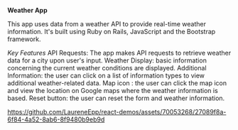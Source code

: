 **Weather App**

This app uses data from a weather API to provide real-time weather information. It's built using Ruby on Rails, JavaScript and the Bootstrap framework.

_Key Features_
API Requests: The app makes API requests to retrieve weather data for a city upon user's input.
Weather Display: basic information concerning the current weather conditions are displayed.
Additional Information: the user can click on a list of information types to view additional weather-related data.
Map icon : the user can click the map icon and view the location on Google maps where the weather information is based. 
Reset button: the user can reset the form and weather information.

https://github.com/LaureneEpp/react-demos/assets/70053268/27089f8a-6f84-4a52-8ab6-8f9480b9eb9d


